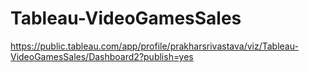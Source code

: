# Tableau-VideoGamesSales

https://public.tableau.com/app/profile/prakharsrivastava/viz/Tableau-VideoGamesSales/Dashboard2?publish=yes
